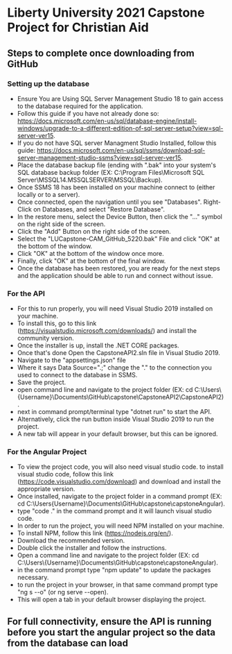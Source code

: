 # Liberty University 2021 Capstone Project for Christian Aid

## Steps to complete once downloading from GitHub

### Setting up the database
  - Ensure You are Using SQL Server Management Studio 18 to gain access to the database required for the application.
  - Follow this guide if you have not already done so: https://docs.microsoft.com/en-us/sql/database-engine/install-windows/upgrade-to-a-different-edition-of-sql-server-setup?view=sql-server-ver15.
  - If you do not have SQL server Managment Studio Installed, follow this guide: https://docs.microsoft.com/en-us/sql/ssms/download-sql-server-management-studio-ssms?view=sql-server-ver15.
  - Place the database backup file (ending with ".bak" into your system's SQL database backup folder (EX: C:\Program Files\Microsoft SQL Server\MSSQL14.MSSQLSERVER\MSSQL\Backup).
  - Once SSMS 18 has been installed on your machine connect to (either locally or to a server).
  - Once connected, open the navigation until you see "Databases". Right-Click on Databases, and select "Restore Database".
  - In the restore menu, select the Device Button, then click the "..." symbol on the right side of the screen.
  - Click the "Add" Button on the right side of the screen.
  - Select the "LUCapstone-CAM_GitHub_5220.bak" File and click "OK" at the bottom of the window.
  - Click "OK" at the bottom of the window once more.
  - Finally, click "OK" at the bottom of the final window.
  - Once the database has been restored, you are ready for the next steps and the application should be able to run and connect without issue.
  
### For the API
  - For this to run properly, you will need Visual Studio 2019 installed on your machine.
  - To install this, go to this link (https://visualstudio.microsoft.com/downloads/) and install the community version.
  - Once the installer is up, install the .NET CORE packages.
  - Once that's done Open the CapstoneAPI2.sln file in Visual Studio 2019.
  - Navigate to the "appsettings.json" file
  - Where it says Data Source=".;" change the "." to the connection you used to connect to the database in SSMS.
  - Save the project.
  - open command line and navigate to the project folder (EX: cd C:\Users\\{Username}\Documents\GitHub\capstone\CapstoneAPI2\CapstoneAPI2).
  - next in command prompt/terminal type "dotnet run" to start the API.
  - Alternatively, click the run button inside Visual Studio 2019 to run the project.
  - A new tab will appear in your default browser, but this can be ignored.
  
### For the Angular Project
  - To view the project code, you will also need visual studio code. to install visual studio code, follow this link (https://code.visualstudio.com/download) and download and install the appropriate version.
  - Once installed, navigate to the project folder in a command prompt (EX: cd C:\Users\{Username}\Documents\GitHub\capstone\capstoneAngular).
  - type "code ." in the command prompt and it will launch visual studio code.
  - In order to run the project, you will need NPM installed on your machine.
  - To install NPM, follow this link (https://nodejs.org/en/).
  - Download the recommended version.
  - Double click the installer and follow the instructions.
  - Open a command line and navigate to the project folder (EX: cd C:\Users\\{Username}\Documents\GitHub\capstone\capstoneAngular).
  - in the command prompt type "npm update" to update the packages necessary.
  - to run the project in your browser, in that same command prompt type "ng s --o" (or ng serve --open).
  - This will open a tab in your default browser displaying the project.
  
## For full connectivity, ensure the API is running before you start the angular project so the data from the database can load
  
  
  
  
